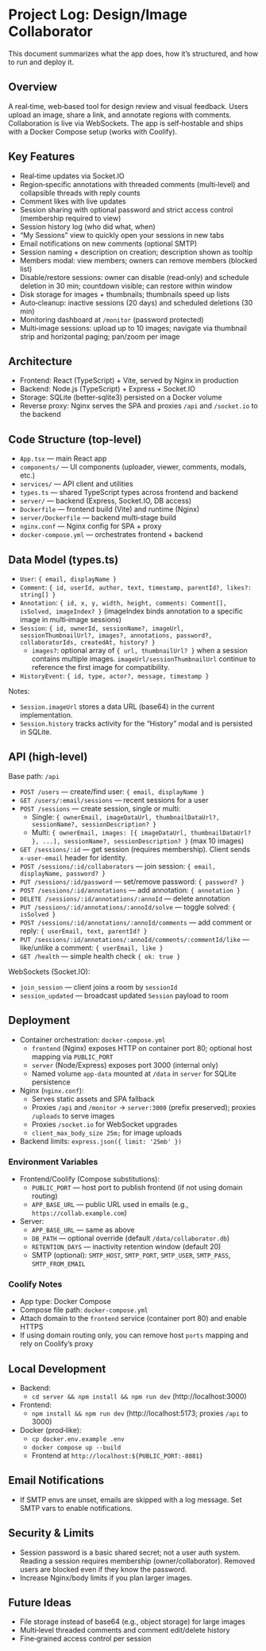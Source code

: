 # Project Log: Design/Image Collaborator

This document summarizes what the app does, how it’s structured, and how to run and deploy it.

## Overview

A real‑time, web‑based tool for design review and visual feedback. Users upload an image, share a link, and annotate regions with comments. Collaboration is live via WebSockets. The app is self‑hostable and ships with a Docker Compose setup (works with Coolify).

## Key Features

- Real‑time updates via Socket.IO
- Region‑specific annotations with threaded comments (multi‑level) and collapsible threads with reply counts
- Comment likes with live updates
- Session sharing with optional password and strict access control (membership required to view)
- Session history log (who did what, when)
- “My Sessions” view to quickly open your sessions in new tabs
- Email notifications on new comments (optional SMTP)
- Session naming + description on creation; description shown as tooltip
- Members modal: view members; owners can remove members (blocked list)
- Disable/restore sessions: owner can disable (read‑only) and schedule deletion in 30 min; countdown visible; can restore within window
- Disk storage for images + thumbnails; thumbnails speed up lists
- Auto‑cleanup: inactive sessions (20 days) and scheduled deletions (30 min)
- Monitoring dashboard at `/monitor` (password protected)
- Multi‑image sessions: upload up to 10 images; navigate via thumbnail strip and horizontal paging; pan/zoom per image

## Architecture

- Frontend: React (TypeScript) + Vite, served by Nginx in production
- Backend: Node.js (TypeScript) + Express + Socket.IO
- Storage: SQLite (better‑sqlite3) persisted on a Docker volume
- Reverse proxy: Nginx serves the SPA and proxies `/api` and `/socket.io` to the backend

## Code Structure (top‑level)

- `App.tsx` — main React app
- `components/` — UI components (uploader, viewer, comments, modals, etc.)
- `services/` — API client and utilities
- `types.ts` — shared TypeScript types across frontend and backend
- `server/` — backend (Express, Socket.IO, DB access)
- `Dockerfile` — frontend build (Vite) and runtime (Nginx)
- `server/Dockerfile` — backend multi‑stage build
- `nginx.conf` — Nginx config for SPA + proxy
- `docker-compose.yml` — orchestrates frontend + backend

## Data Model (types.ts)

- `User`: `{ email, displayName }`
- `Comment`: `{ id, userId, author, text, timestamp, parentId?, likes?: string[] }`
- `Annotation`: `{ id, x, y, width, height, comments: Comment[], isSolved, imageIndex? }` (imageIndex binds annotation to a specific image in multi‑image sessions)
- `Session`: `{ id, ownerId, sessionName?, imageUrl, sessionThumbnailUrl?, images?, annotations, password?, collaboratorIds, createdAt, history? }`
  - `images?`: optional array of `{ url, thumbnailUrl? }` when a session contains multiple images. `imageUrl/sessionThumbnailUrl` continue to reference the first image for compatibility.
- `HistoryEvent`: `{ id, type, actor?, message, timestamp }`

Notes:
- `Session.imageUrl` stores a data URL (base64) in the current implementation.
- `Session.history` tracks activity for the “History” modal and is persisted in SQLite.

## API (high‑level)

Base path: `/api`

- `POST /users` — create/find user: `{ email, displayName }`
- `GET /users/:email/sessions` — recent sessions for a user
- `POST /sessions` — create session, single or multi:
  - Single: `{ ownerEmail, imageDataUrl, thumbnailDataUrl?, sessionName?, sessionDescription? }`
  - Multi: `{ ownerEmail, images: [{ imageDataUrl, thumbnailDataUrl? }, ...], sessionName?, sessionDescription? }` (max 10 images)
- `GET /sessions/:id` — get session (requires membership). Client sends `x-user-email` header for identity.
- `POST /sessions/:id/collaborators` — join session: `{ email, displayName, password? }`
- `PUT /sessions/:id/password` — set/remove password: `{ password? }`
- `POST /sessions/:id/annotations` — add annotation: `{ annotation }`
- `DELETE /sessions/:id/annotations/:annoId` — delete annotation
- `PUT /sessions/:id/annotations/:annoId/solve` — toggle solved: `{ isSolved }`
- `POST /sessions/:id/annotations/:annoId/comments` — add comment or reply: `{ userEmail, text, parentId? }`
- `PUT /sessions/:id/annotations/:annoId/comments/:commentId/like` — like/unlike a comment: `{ userEmail, like }`
- `GET /health` — simple health check `{ ok: true }`

WebSockets (Socket.IO):
- `join_session` — client joins a room by `sessionId`
- `session_updated` — broadcast updated `Session` payload to room

## Deployment

- Container orchestration: `docker-compose.yml`
  - `frontend` (Nginx) exposes HTTP on container port 80; optional host mapping via `PUBLIC_PORT`
  - `server` (Node/Express) exposes port 3000 (internal only)
  - Named volume `app-data` mounted at `/data` in `server` for SQLite persistence
- Nginx (`nginx.conf`):
  - Serves static assets and SPA fallback
  - Proxies `/api` and `/monitor` → `server:3000` (prefix preserved); proxies `/uploads` to serve images
  - Proxies `/socket.io` for WebSocket upgrades
  - `client_max_body_size 25m;` for image uploads
- Backend limits: `express.json({ limit: '25mb' })`

### Environment Variables

- Frontend/Coolify (Compose substitutions):
  - `PUBLIC_PORT` — host port to publish frontend (if not using domain routing)
  - `APP_BASE_URL` — public URL used in emails (e.g., `https://collab.example.com`)
- Server:
  - `APP_BASE_URL` — same as above
  - `DB_PATH` — optional override (default `/data/collaborator.db`)
  - `RETENTION_DAYS` — inactivity retention window (default 20)
  - SMTP (optional): `SMTP_HOST`, `SMTP_PORT`, `SMTP_USER`, `SMTP_PASS`, `SMTP_FROM_EMAIL`

### Coolify Notes

- App type: Docker Compose
- Compose file path: `docker-compose.yml`
- Attach domain to the `frontend` service (container port 80) and enable HTTPS
- If using domain routing only, you can remove host `ports` mapping and rely on Coolify’s proxy

## Local Development

- Backend:
  - `cd server && npm install && npm run dev` (http://localhost:3000)
- Frontend:
  - `npm install && npm run dev` (http://localhost:5173; proxies `/api` to 3000)
- Docker (prod‑like):
  - `cp docker.env.example .env`
  - `docker compose up --build`
  - Frontend at `http://localhost:${PUBLIC_PORT:-8081}`

## Email Notifications

- If SMTP envs are unset, emails are skipped with a log message. Set SMTP vars to enable notifications.

## Security & Limits

- Session password is a basic shared secret; not a user auth system. Reading a session requires membership (owner/collaborator). Removed users are blocked even if they know the password.
- Increase Nginx/body limits if you plan larger images.

## Future Ideas

- File storage instead of base64 (e.g., object storage) for large images
- Multi‑level threaded comments and comment edit/delete history
- Fine‑grained access control per session
